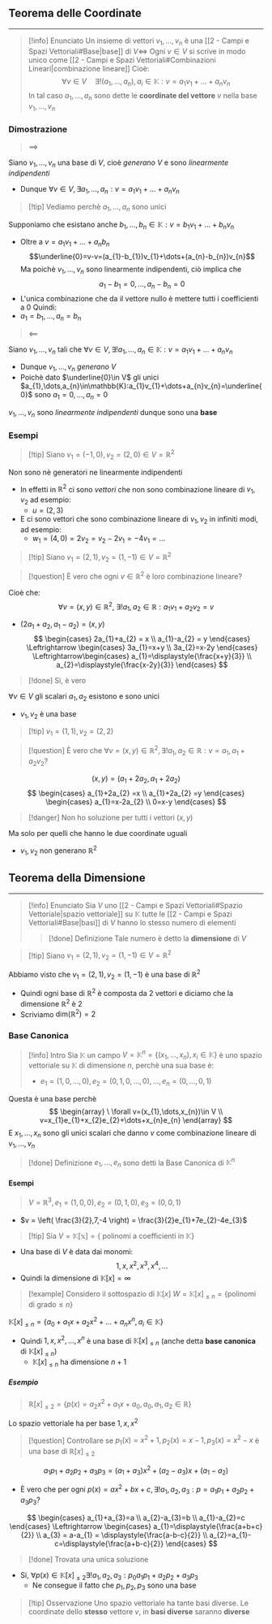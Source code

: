 ## Teorema delle Coordinate
---
>[!info] Enunciato
>Un insieme di vettori $v_{1},\dots,v_{n}$ è una [[2 - Campi e Spazi Vettoriali#Base|base]] di $V\Leftrightarrow$ Ogni $v\in V$ si scrive in modo unico come [[2 - Campi e Spazi Vettoriali#Combinazioni Lineari|combinazione lineare]]
>Cioè:
>$$\forall v\in V\quad \exists!(a_{1},\dots,a_{n}),a_{i}\in \mathbb{K}:v=a_{1}v_{1}+\dots+a_{n}v_{n} $$
>In tal caso $a_{1},\dots,a_{n}$ sono dette le **coordinate del vettore** $v$ nella base $v_{1},\dots,v_{n}$

### Dimostrazione
> $\implies$

Siano $v_{1},\dots,v_{n}$ una base di $V$, cioè *generano* $V$ e sono *linearmente indipendenti*
- Dunque $\forall v\in V, \exists a_{1},\dots,a_{n}:v=a_{1}v_{1}+\dots+a_{n}v_{n}$

>[!tip] Vediamo perchè $a_{1},\dots,a_{n}$ sono unici

Supponiamo che esistano anche $b_{1},\dots,b_{n} \in \mathbb{K}:v=b_{1}v_{1}+\dots+b_{n}v_{n}$
- Oltre a $v=a_{1}v_{1}+\dots+a_{n}b_{n}$
$$\underline{0}=v-v=(a_{1}-b_{1})v_{1}+\dots+(a_{n}-b_{n})v_{n}$$
Ma poichè $v_{1},\dots,v_{n}$ sono linearmente indipendenti, ciò implica che 
$$a_{1}-b_{1}=0,\dots,a_{n}-b_{n}=0$$
- L'unica combinazione che da il vettore nullo è mettere tutti i coefficienti a $0$
Quindi:
- $a_{1}=b_{1},\dots,a_{n}=b_{n}$

>$\impliedby$

Siano $v_{1},\dots,v_{n}$ tali che $\forall v\in V,\exists! a_{1},\dots,a_{n}\in \mathbb{K}:v=a_{1}v_{1}+\dots+a_{n}v_{n}$
- Dunque $v_{1},\dots,v_{n}$ *generano* $V$ 
- Poichè dato $\underline{0}\in V$ gli unici  $a_{1},\dots,a_{n}\in\mathbb{K}:a_{1}v_{1}+\dots+a_{n}v_{n}=\underline{0}$ sono $a_{1}=0,\dots,a_{n}=0$

$v_{1},\dots,v_{n}$ sono *linearmente indipendenti* dunque sono una **base**

### Esempi
>[!tip] Siano $v_{1}=(-1,0),v_{2}=(2,0)\in V=\mathbb{R}^2$

Non sono nè generatori ne linearmente indipendenti
- In effetti in $\mathbb{R}^2$ ci sono *vettori* che non sono combinazione lineare di $v_{1},v_{2}$ ad esempio:
	- $u =(2,3)$
- E ci sono vettori che sono combinazione lineare di $v_{1},v_{2}$ in infiniti modi, ad esempio:
	- $w_{1}=(4,0)=2v_{2}=v_{2}-2v_{1}=-4v_{1}=\dots$

>[!tip] Siano $v_{1}=(2,1),v_{2}=(1,-1)\in V = \mathbb{R}^2$

>[!question] È vero che ogni $v\in\mathbb{R}^2$ è loro combinazione lineare?

Cioè che:
$$
\forall v=(x,y)\in\mathbb{R}^2,\ \exists !a_{1},a_{2}\in\mathbb{R}:a_{1}v_{1}+a_{2}v_{2}=v 
$$
- $(2a_{1}+a_{2},a_{1}-a_{2})=(x,y)$
$$
\begin{cases}
2a_{1}+a_{2} = x \\
a_{1}-a_{2} = y
\end{cases}
\Leftrightarrow
\begin{cases}
3a_{1}=x+y \\
3a_{2}=x-2y
\end{cases}
\Leftrightarrow\begin{cases}
a_{1}=\displaystyle{\frac{x+y}{3}} \\
a_{2}=\displaystyle{\frac{x-2y}{3}}
\end{cases}
$$
>[!done] Si, è vero

$\forall v\in V$ gli scalari $a_{1},a_{2}$ esistono e sono unici
- $v_{1},v_{2}$ è una base

>[!tip] $v_{1}=(1,1),v_{2}=(2,2)$

>[!question] È vero che $\forall v = (x,y)\in \mathbb{R}^2, \exists !a_{1},a_{2}\in\mathbb{R}:v=a_{1},a_{1}+a_{2}v_{2}$?

$$
(x,y)=(a_{1}+2a_{2},a_{1}+2a_{2})
$$
$$
\begin{cases}
a_{1}+2a_{2} =x \\
a_{1}+2a_{2} =y
\end{cases}
\begin{cases}
a_{1}=x-2a_{2} \\
0=x-y
\end{cases}
$$
>[!danger] Non ho soluzione per tutti i vettori $(x,y)$

Ma solo per quelli che hanno le due coordinate uguali
- $v_{1},v_{2}$ non generano $\mathbb{R}^2$


## Teorema della Dimensione
---
>[!info] Enunciato
>Sia $V$ uno [[2 - Campi e Spazi Vettoriali#Spazio Vettoriale|spazio vettoriale]] su $\mathbb{K}$ tutte le [[2 - Campi e Spazi Vettoriali#Base|basi]] di $V$ hanno lo stesso numero di elementi
>>[!done] Definizione
>>Tale numero è detto la **dimensione** di $V$

>[!tip] Siano $v_{1}=(2,1),v_{2}=(1,-1)\in V = \mathbb{R}^2$

Abbiamo visto che $v_{1}=(2,1),v_{2}=(1,-1)$ è una base di $\mathbb{R}^2$
- Quindi ogni base di $\mathbb{R}^2$ è composta da 2 vettori e diciamo che la dimensione $\mathbb{R}^2$ è $2$
- Scriviamo $\text{dim}(\mathbb{R}^2)=2$

### Base Canonica
>[!info] Intro
>Sia $\mathbb{K}$ un campo
>$V=\mathbb{K}^n=\{ (x_{1},\dots,x_{n}),x_{i}\in \mathbb{K} \}$ è uno spazio vettoriale su $\mathbb{K}$ di dimensione $n$, perchè una sua base è:
>- $e_{1}=(1,0,\dots,0),e_{2}=(0,1,0,\dots,0),\dots,e_{n}=(0,\dots,0,1)$

Questa è una base perchè
$$
\begin{array}
\ \forall v=(x_{1},\dots,x_{n})\in V \\
v=x_{1}e_{1}+x_{2}e_{2}+\dots+x_{n}e_{n}
\end{array}
$$
E $x_{1},\dots,x_{n}$ sono gli unici scalari che danno $v$ come combinazione lineare di $v_{1},\dots,v_{n}$

>[!done] Definizione
>$e_{1},\dots,e_{n}$ sono detti la Base Canonica di $\mathbb{K}^n$

#### Esempi
> $V=\mathbb{R}^3, e_{1}=(1,0,0),e_{2}=(0,1,0),e_{3}=(0,0,1)$

- $v = \left( \frac{3}{2},7,-4 \right) = \frac{3}{2}e_{1}+7e_{2}-4e_{3}$

>[!tip] Sia $V=\mathbb{K[x]}=\{ \text{ polinomi a coefficienti in }\mathbb{K} \}$

- Una base di $V$ è data dai monomi:
$$
1,x,x^2,x^3,x^4,\dots
$$
- Quindi la dimensione di $\mathbb{K}[x]=\infty$

>[!example] Considero il sottospazio di $\mathbb{K}[x]$
>$W=\mathbb{K}[x]_{\leq n}=\{ \text{polinomi di grado} \leq n \}$

$\mathbb{K}[x]_{\leq n}= \{ a_{0}+a_{1}x+a_{2}x^2+\dots+a_{n}x^n,a_{i}\in \mathbb{K} \}$

- Quindi $1,x,x^2,\dots,x^n$ è una base di $\mathbb{K}[x]_{\leq n}$ (anche detta **base canonica** di $\mathbb{K}[x]_{\leq n}$)
	- $\mathbb{K}[x]_{\leq n}$ ha dimensione $n+1$

##### Esempio
>$\mathbb{R}[x]_{\leq 2}=\{ p(x)=a_{2}x^2+a_{1}x+a_{0}, a_{0},a_{1},a_{2} \in \mathbb{R} \}$

Lo spazio vettoriale ha per base $1,x,x^2$

>[!question] Controllare se $p_{1}(x)=x^2+1,p_{2}(x)=x-1,p_{3}(x)=x^2-x$ è una base di $\mathbb{R}[x]_{\leq 2}$

$$
a_{1}p_{1}+a_{2}p_{2}+a_{3}p_{3} = (a_{1}+a_{3})x^2+(a_{2}-a_{3})x+(a_{1}-a_{2})
$$
- È vero che per ogni $p(x)=ax^2+bx+c, \exists!a_{1},a_{2},a_{3}:p=a_{1}p_{1}+a_{2}p_{2}+a_{3}p_{3}$?

$$
\begin{cases}
a_{1}+a_{3}=a \\
a_{2}-a_{3}=b \\
a_{1}-a_{2}=c
\end{cases}
\Leftrightarrow
\begin{cases}
a_{1}=\displaystyle{\frac{a+b+c}{2}} \\
a_{3} = a-a_{1} = \displaystyle{\frac{a-b-c}{2}} \\
a_{2}=a_{1}-c=\displaystyle{\frac{a+b-c}{2}}
\end{cases}
$$
>[!done] Trovata una unica soluzione

- Si, $\forall p(x)\in\mathbb{K}[x]_{\leq 2} \exists! a_{1},a_{2},a_{3} :p_{0}a_{1}p_{1}+a_{2}p_{2}+a_{3}p_{3}$
	- Ne consegue il fatto che $p_{1},p_{2},p_{3}$ sono una base


>[!tip] Osservazione
>Uno spazio vettoriale ha tante basi diverse.
>Le coordinate dello **stesso** vettore $v$, in **basi diverse** saranno **diverse**
